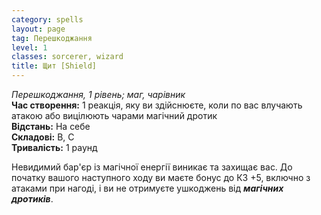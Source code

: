 ```yaml
---
category: spells
layout: page
tag: Перешкоджання
level: 1
classes: sorcerer, wizard
title: Щит [Shield]
---
```


_Перешкоджання, 1 рівень; маг, чарівник_    
**Час створення:** 1 реакція, яку ви здійснюєте, коли по вас влучають атакою або вицілюють чарами магічний дротик    
**Відстань:** На себе    
**Складові:** В, С    
**Тривалість:** 1 раунд    

Невидимий бар'єр із магічної енергії виникає та захищає вас. До початку вашого наступного ходу ви маєте бонус до КЗ +5, включно з атаками при нагоді, і ви не отримуєте ушкоджень від **_магічних дротиків_**. 
